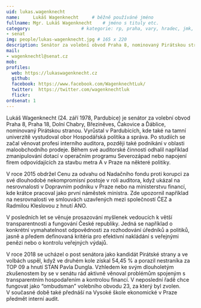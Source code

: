 ```yaml
---
uid: lukas.wagenknecht
name:     Lukáš Wagenknecht  	# běžně používáné jméno
fullname: Mgr. Lukáš Wagenknecht  	# jméno s tituly etc.
category:                 	# kategorie: rp, praha, vary, hradec, jmk, senat
- senat
img: people/lukas-wagenknecht.jpg # 165 x 220
description: Senátor za volební obvod Praha 8, nominovaný Pirátskou stranou             	# kratký popis, max 160 znaků
mail:
- wagenknechtl@senat.cz
mob:
profiles:
  web: https://lukaswagenknecht.cz
  github:                 
  facebook: https://www.facebook.com/WagenknechtLuk/		  
  twitter: 	https://twitter.com/wagenknechtluk	  
  flickr:		 
ordsenat: 1
---
```


Lukáš Wagenknecht (24. září 1978, Pardubice) je senátor za volební obvod Praha 8, Praha 18, Dolní Chabry, Březiněves, Čakovice a Ďáblice, nominovaný Pirátskou stranou. Vyrůstal v Pardubicích, kde také na tamní univerzitě vystudoval obor Hospodářská politika a správa. Po studiích se začal věnovat profesi interního auditora, později také podnikání v oblasti maloobchodního prodeje. Během své auditorské činnosti odhalil například zmanipulování dotací v operačním programu Severozápad nebo napojení firem odpovídajících za stavbu metra A v Praze na některé politiky.
 
V roce 2015 obdržel Cenu za odvahu od Nadačního fondu proti korupci za své dlouhodobé nekompromisní postoje v roli auditora, když ukázal na nesrovnalosti v Dopravním podniku v Praze nebo na ministerstvu financí, kde krátce pracoval jako první náměstek ministra. Zde upozornil například na nesrovnalosti ve smlouvách uzavřených mezi společností ČEZ a Radmilou Kleslovou z hnutí ANO. 
 
V posledních let se věnuje prosazování myšlenek vedoucích k větší transparentnosti a fungování České republiky. Jedná se například o konkrétní vymahatelnost odpovědnosti za rozhodování úředníků a politiků, jasně a předem definovaná kritéria pro efektivní nakládání s veřejnými penězi nebo o kontrolu veřejných výdajů. 
 
V roce 2018 se ucházel o post senátora jako kandidát Pirátské strany a ve volbách uspěl, když ve druhém kole získal 54,45 % a porazil nestraníka za TOP 09 a hnutí STAN Pavla Dungla. Vzhledem ke svým dlouholetým zkušenostem by se v senátu rád aktivně věnoval problémům spojeným s transparentním hospodařením a kontrolou financí. V neposlední řadě chce fungovat jako “ombudsman” volebního obvodu 23, za který byl zvolen. V současné době také přednáší na Vysoké škole ekonomické v Praze předmět interní audit.
